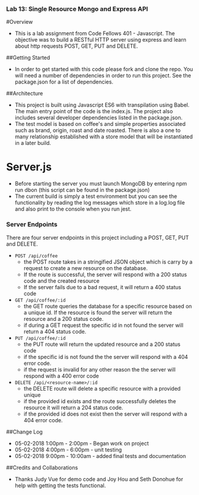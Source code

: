 ### Lab 13: Single Resource Mongo and Express API

#Overview
- This is a lab assignment from Code Fellows 401 - Javascript.  The objective was to build a RESTful HTTP server using express and learn about http requests POST, GET, PUT and DELETE.

##Getting Started
- In order to get started with this code please fork and clone the repo.  You will need a number of dependencies in order to run this project.  See the package.json for a list of dependencies.

##Architecture
- This project is built using Javascript ES6 with transpilation using Babel.  The main entry point of the code is the index.js.  The project also includes several developer dependencies listed in the package.json.
- The test model is based on coffee's and simple properties associated such as brand, origin, roast and date roasted.  There is also a one to many relationship established with a store model that will be instantiated in a later build.

# Server.js
- Before starting the server you must launch MongoDB by entering npm run dbon (this script can be found in the package.json)
- The current build is simply a test environment but you can see the functionality by reading the log messages which store in a log.log file and also print to the console when you run jest.
 
### Server Endpoints
There are four server endpoints in this project including a POST, GET, PUT and DELETE.  
* `POST /api/coffee`
  * the POST route takes in a stringified JSON object which is carry by a request to create a new resource on the database. 
  * If the route is successful, the server will respond with a 200 status code and the created resource
  * If the server fails due to a bad request, it will return a 400 status code
* `GET /api/coffee/:id`
  * the GET route queries the database for a specific resource based on a unique id.  If the resource is found the server will return the resource and a 200 status code.  
  * if during a GET request the specific id in not found the server will return a 404 status code.
* `PUT /api/coffee/:id`
  * the PUT route will return the updated resource and a 200 status code 
  * if the specific id is not found the the server will respond with a 404 error code.
  * if the request is invalid for any other reason the the server will respond with a 400 error code
* `DELETE /api/<resource-name>/:id`
  * the DELETE route will delete a specific resource with a provided unique
  * if the provided id exists and the route successfully deletes the resource it will return a 204 status code.
  * if the provided id does not exist then the server will respond with a 404 error code.

##Change Log
- 05-02-2018 1:00pm - 2:00pm - Began work on project
- 05-02-2018 4:00pm - 6:00pm - unit testing 
- 05-02-2018 9:00pm - 10:00am - added final tests and documentation

##Credits and Collaborations
- Thanks Judy Vue for demo code and Joy Hou and Seth Donohue for help with getting the tests functional.